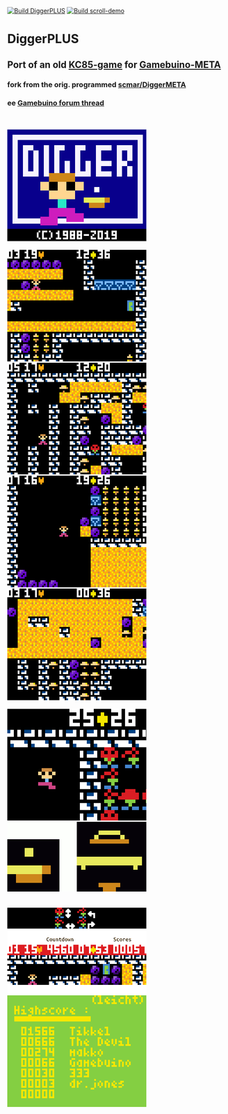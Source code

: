 [![Build DiggerPLUS](https://github.com/tikkel/DiggerPLUS/actions/workflows/build_DiggerPLUS.yml/badge.svg)](https://github.com/tikkel/DiggerPLUS/actions/workflows/build_DiggerPLUS.yml) [![Build scroll-demo](https://github.com/tikkel/DiggerPLUS/actions/workflows/build_scroll-demo.yml/badge.svg)](https://github.com/tikkel/DiggerPLUS/actions/workflows/build_scroll-demo.yml)
# DiggerPLUS
## Port of an old <a href="http://lanale.de/">KC85-game</a> for <a href="https://gamebuino.com/gamebuino-meta">Gamebuino-META</a><br>
### fork from the orig. programmed <a href="https://github.com/scmar/DiggerMETA">scmar/DiggerMETA</a>
### ee <a href="https://community.gamebuino.com/t/diggermeta/1092">Gamebuino forum thread</a>
<br><br>
<img src="./Etc/titlescreen.gif"/>
<br><br>
<img src="./Etc/animation1.gif"/>
<img src="./Etc/animation4.gif"/><br>
<img src="./Etc/animation3.gif"/>
<img src="./Etc/animation2.gif"/>
<br><br>
<img src="./Etc/animation-digger-idle.gif"/>
<img src="./Etc/animation-diamonds.gif"/><br>
<br><br>
<img src="./Etc/highscore.png"/><br>
